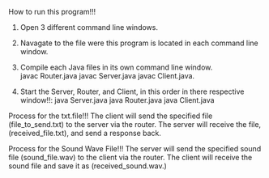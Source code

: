 How to run this program!!! 

1. Open 3 different command line windows.
2. Navagate to the file were this program is located in each command line window.
3. Compile each Java files in its own command line window.  
    javac Router.java
    javac Server.java 
    javac Client.java.

4. Start the Server, Router, and Client, in this order in there respective window!!: 
    java Server.java
    java Router.java 
    java Client.java

Process for the txt.file!!!
The client will send the specified file (file_to_send.txt) to the server via the router. 
The server will receive the file, (received_file.txt), and send a response back. 

Process for the Sound Wave File!!!
The server will send the specified sound file (sound_file.wav) to the client via the router. 
The client will receive the sound file and save it as (received_sound.wav.)